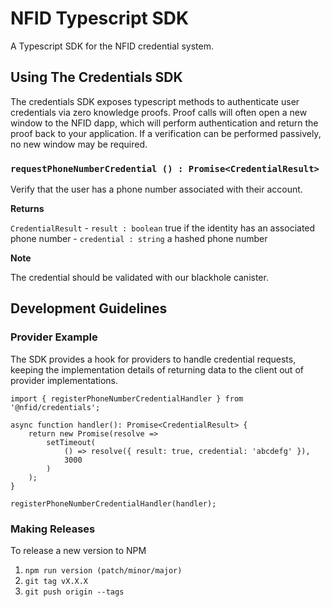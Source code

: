 # NFID Typescript SDK

A Typescript SDK for the NFID credential system.

## Using The Credentials SDK

The credentials SDK exposes typescript methods to authenticate user credentials via zero knowledge proofs. Proof calls will often open a new window to the NFID dapp, which will perform authentication and return the proof back to your application. If a verification can be performed passively, no new window may be required.

### `requestPhoneNumberCredential () : Promise<CredentialResult>`

Verify that the user has a phone number associated with their account.

**Returns**

`CredentialResult` - `result : boolean` true if the identity has an associated phone number - `credential : string` a hashed phone number

**Note**

The credential should be validated with our blackhole canister.

## Development Guidelines

### Provider Example

The SDK provides a hook for providers to handle credential requests, keeping the implementation details of returning data to the client out of provider implementations.

```
import { registerPhoneNumberCredentialHandler } from '@nfid/credentials';

async function handler(): Promise<CredentialResult> {
    return new Promise(resolve =>
        setTimeout(
            () => resolve({ result: true, credential: 'abcdefg' }),
            3000
        )
    );
}

registerPhoneNumberCredentialHandler(handler);
```

### Making Releases

To release a new version to NPM

1. `npm run version (patch/minor/major)`
2. `git tag vX.X.X`
3. `git push origin --tags`
